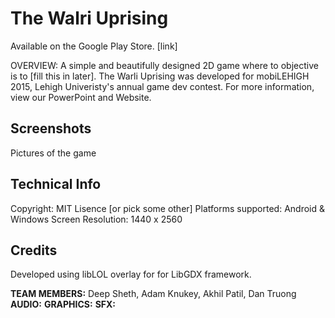 # The Walri Uprising

Available on the Google Play Store. [link]

OVERVIEW:
A simple and beautifully designed 2D game where to objective is to [fill this in later].
The Warli Uprising was developed for mobiLEHIGH 2015, Lehigh Univeristy's annual game dev contest.
For more information, view our PowerPoint and Website.

## Screenshots

Pictures of the game

## Technical Info

Copyright: MIT Lisence [or pick some other]
Platforms supported: Android & Windows
Screen Resolution: 1440 x 2560

## Credits

Developed using libLOL overlay for for LibGDX framework.

**TEAM MEMBERS:** Deep Sheth, Adam Knukey, Akhil Patil, Dan Truong
**AUDIO:**
**GRAPHICS:**
**SFX:**
